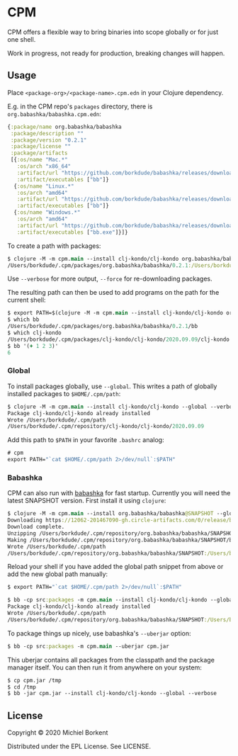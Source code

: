 # CPM

CPM offers a flexible way to bring binaries into scope globally or for just one shell.

Work in progress, not ready for production, breaking changes will happen.

## Usage

Place `<package-org>/<package-name>.cpm.edn` in your Clojure dependency.

E.g. in the CPM repo's `packages` directory, there is `org.babashka/babashka.cpm.edn`:

``` clojure
{:package/name org.babashka/babashka
 :package/description ""
 :package/version "0.2.1"
 :package/license ""
 :package/artifacts
 [{:os/name "Mac.*"
   :os/arch "x86_64"
   :artifact/url "https://github.com/borkdude/babashka/releases/download/v0.2.1/babashka-0.2.1-macos-amd64.zip"
   :artifact/executables ["bb"]}
  {:os/name "Linux.*"
   :os/arch "amd64"
   :artifact/url "https://github.com/borkdude/babashka/releases/download/v0.2.1/babashka-0.2.1-linux-amd64.zip"
   :artifact/executables ["bb"]}
  {:os/name "Windows.*"
   :os/arch "amd64"
   :artifact/url "https://github.com/borkdude/babashka/releases/download/v0.2.1/babashka-0.2.1-windows-amd64.zip"
   :artifact/executables ["bb.exe"]}]}
```

To create a path with packages:

``` clojure
$ clojure -M -m cpm.main --install clj-kondo/clj-kondo org.babashka/babashka
/Users/borkdude/.cpm/packages/org.babashka/babashka/0.2.1:/Users/borkdude/.cpm/packages/clj-kondo/clj-kondo/2020.09.09
```

Use `--verbose` for more output, `--force` for re-downloading packages.

The resulting path can then be used to add programs on the path for the current shell:

``` clojure
$ export PATH=$(clojure -M -m cpm.main --install clj-kondo/clj-kondo org.babashka/babashka):$PATH
$ which bb
/Users/borkdude/.cpm/packages/org.babashka/babashka/0.2.1/bb
$ which clj-kondo
/Users/borkdude/.cpm/packages/clj-kondo/clj-kondo/2020.09.09/clj-kondo
$ bb '(+ 1 2 3)'
6
```

### Global

To install packages globally, use `--global`. This writes a path of globally installed packages to `$HOME/.cpm/path`:

``` clojure
$ clojure -M -m cpm.main --install clj-kondo/clj-kondo --global --verbose
Package clj-kondo/clj-kondo already installed
Wrote /Users/borkdude/.cpm/path
/Users/borkdude/.cpm/repository/clj-kondo/clj-kondo/2020.09.09
```

Add this path to `$PATH` in your favorite `.bashrc` analog:

``` clojure
# cpm
export PATH="`cat $HOME/.cpm/path 2>/dev/null`:$PATH"
```

### Babashka

CPM can also run with [babashka](https://github.com/borkdude/babashka) for fast startup. Currently you will need the latest SNAPSHOT version. First install it using `clojure`:

``` clojure
$ clojure -M -m cpm.main --install org.babashka/babashka@SNAPSHOT --global --verbose
Downloading https://12062-201467090-gh.circle-artifacts.com/0/release/babashka-0.2.2-SNAPSHOT-macos-amd64.zip to /Users/borkdude/.cpm/repository/org.babashka/babashka/SNAPSHOT/babashka-0.2.2-SNAPSHOT-macos-amd64.zip
Download complete.
Unzipping /Users/borkdude/.cpm/repository/org.babashka/babashka/SNAPSHOT/babashka-0.2.2-SNAPSHOT-macos-amd64.zip to /Users/borkdude/.cpm/repository/org.babashka/babashka/SNAPSHOT
Making /Users/borkdude/.cpm/repository/org.babashka/babashka/SNAPSHOT/bb executable.
Wrote /Users/borkdude/.cpm/path
/Users/borkdude/.cpm/repository/org.babashka/babashka/SNAPSHOT:/Users/borkdude/.cpm/repository/clj-kondo/clj-kondo/2020.09.09
```

Reload your shell if you have added the global path snippet from above or add the new global path manually:

``` clojure
$ export PATH="`cat $HOME/.cpm/path 2>/dev/null`:$PATH"
```

``` clojure
$ bb -cp src:packages -m cpm.main --install clj-kondo/clj-kondo --global --verbose
Package clj-kondo/clj-kondo already installed
Wrote /Users/borkdude/.cpm/path
/Users/borkdude/.cpm/repository/org.babashka/babashka/SNAPSHOT:/Users/borkdude/.cpm/repository/clj-kondo/clj-kondo/2020.09.09
```

To package things up nicely, use babashka's `--uberjar` option:

``` clojure
$ bb -cp src:packages -m cpm.main --uberjar cpm.jar
```

This uberjar contains all packages from the classpath and the package manager
itself. You can then run it from anywhere on your system:

``` clojure
$ cp cpm.jar /tmp
$ cd /tmp
$ bb -jar cpm.jar --install clj-kondo/clj-kondo --global --verbose
```

## License

Copyright © 2020 Michiel Borkent

Distributed under the EPL License. See LICENSE.
